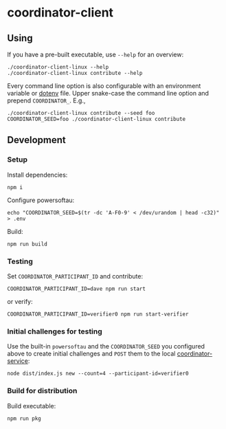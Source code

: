 # coordinator-client

## Using

If you have a pre-built executable, use `--help` for an overview:

```
./coordinator-client-linux --help
./coordinator-client-linux contribute --help
```

Every command line option is also configurable with an environment
variable or [dotenv](https://www.npmjs.com/package/dotenv)
file. Upper snake-case the command line option and prepend
`COORDINATOR_`.  E.g.,

```
./coordinator-client-linux contribute --seed foo
COORDINATOR_SEED=foo ./coordinator-client-linux contribute
```

## Development

### Setup

Install dependencies:

```
npm i
```

Configure powersoftau:

```
echo "COORDINATOR_SEED=$(tr -dc 'A-F0-9' < /dev/urandom | head -c32)" > .env
```

Build:

```
npm run build
```

### Testing

Set `COORDINATOR_PARTICIPANT_ID` and contribute:

```
COORDINATOR_PARTICIPANT_ID=dave npm run start
```

or verify:

```
COORDINATOR_PARTICIPANT_ID=verifier0 npm run start-verifier
```

### Initial challenges for testing

Use the built-in `powersoftau` and the `COORDINATOR_SEED` you configured
above to create initial challenges and `POST` them to the local
[coordinator-service](../coordinator-service):

```
node dist/index.js new --count=4 --participant-id=verifier0
```

### Build for distribution

Build executable:

```
npm run pkg
```
